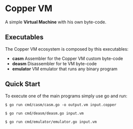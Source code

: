 # Copper VM

A simple **Virtual Machine** with his own byte-code.

## Executables

The Copper VM ecosystem is composed by this executables:

* **casm** Assembler for the Copper VM custom byte-code 
* **deasm** Disassembler for te VM byte-code
* **emulator** VM emulator that runs any binary program

## Quick Start

To execute one of the main programs simply use go and run:

```console
$ go run cmd/casm/casm.go -o output.vm input.copper
```

```console
$ go run cmd/deasm/deasm.go input.vm 
```

```console
$ go run cmd/emulator/emulator.go input.vm
```
